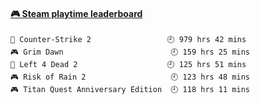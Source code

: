 <!--
**1nspir3d/1nspir3d** is a ✨ _special_ ✨ repository because its `README.md` (this file) appears on your GitHub profile.

Here are some ideas to get you started:

- 🔭 I’m currently working on ...
- 🌱 I’m currently learning ...
- 👯 I’m looking to collaborate on ...
- 🤔 I’m looking for help with ...
- 💬 Ask me about ...
- 📫 How to reach me: ...
- 😄 Pronouns: ...
- ⚡ Fun fact: ...
-->
<!-- steam-box start -->
#### <a href="https://gist.github.com/8e28347b515906c767b28b5d4f858e9f" target="_blank">🎮 Steam playtime leaderboard</a>
```text
🔫 Counter-Strike 2                 🕘 979 hrs 42 mins
🎮 Grim Dawn                        🕘 159 hrs 25 mins
🧟 Left 4 Dead 2                    🕘 125 hrs 51 mins
🎮 Risk of Rain 2                   🕘 123 hrs 48 mins
🎮 Titan Quest Anniversary Edition  🕘 118 hrs 11 mins
```
<!-- Powered by https://github.com/YouEclipse/steam-box . -->
<!-- steam-box end -->

